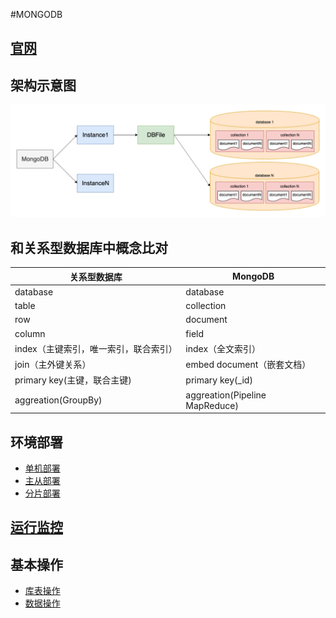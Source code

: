 #MONGODB
## [官网](https://www.mongodb.com/)
## 架构示意图
![架构示意图](images/mongodb-arc.png)
## 和关系型数据库中概念比对
|关系型数据库|MongoDB|
|---|---|
|database|database|
|table|collection|
|row|document|
|column|field|
|index（主键索引，唯一索引，联合索引）|index（全文索引）|
|join（主外键关系）|embed document（嵌套文档）|
|primary key(主键，联合主键)|primary key(_id)|
|aggreation(GroupBy)|aggreation(Pipeline MapReduce)|
## 环境部署
- [单机部署](chapter0.md)
- [主从部署](chapter1.md)
- [分片部署]()
## [运行监控](chapter4.md)
## 基本操作
- [库表操作](chapter3.md)
- [数据操作](chapter5.md)

